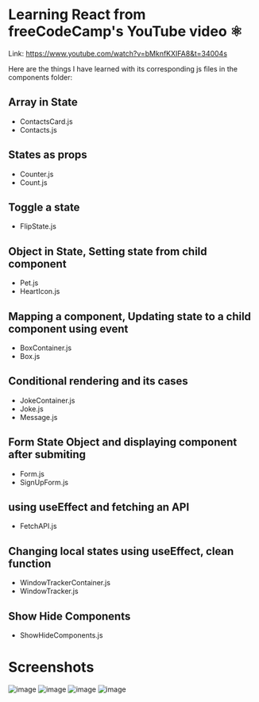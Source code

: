 # Learning React from freeCodeCamp's YouTube video ⚛
 Link: https://www.youtube.com/watch?v=bMknfKXIFA8&t=34004s
 
 Here are the things I have learned with its corresponding js files in the components folder:
 <br>
 
 ## Array in State
 - ContactsCard.js
 - Contacts.js

## States as props
- Counter.js
- Count.js

## Toggle a state
- FlipState.js

## Object in State, Setting state from child component
- Pet.js
- HeartIcon.js

## Mapping a component, Updating state to a child component using event
- BoxContainer.js
- Box.js

## Conditional rendering and its cases
- JokeContainer.js
- Joke.js
- Message.js

## Form State Object and displaying component after submiting
- Form.js
- SignUpForm.js

## using useEffect and fetching an API
- FetchAPI.js

## Changing local states using useEffect, clean function
- WindowTrackerContainer.js
- WindowTracker.js

## Show Hide Components
- ShowHideComponents.js

# Screenshots
![image](https://user-images.githubusercontent.com/58241136/174428393-e21dc31a-9d52-4073-9c00-03cb7ca5d422.png)
![image](https://user-images.githubusercontent.com/58241136/174428407-dc1453b8-2194-40a5-8796-09009d39a0e9.png)
![image](https://user-images.githubusercontent.com/58241136/174428412-fa47cf2f-035a-4a66-a23a-6cc851080151.png)
![image](https://user-images.githubusercontent.com/58241136/174428418-9e3634fc-a9a7-4a79-aa1c-ada9ca9d4a57.png)


